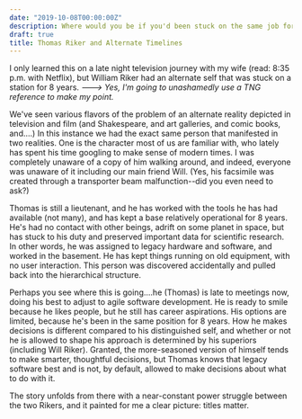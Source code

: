 ```yaml
---
date: "2019-10-08T00:00:00Z"
description: Where would you be if you'd been stuck on the same job for 8 years?
draft: true
title: Thomas Riker and Alternate Timelines
---
```

I only learned this on a late night television journey with my wife (read: 8:35 p.m. with Netflix), but William Riker had an alternate self that was stuck on a station for 8 years. 
_---> Yes, I'm going to unashamedly use a TNG reference to make my point._

We've seen various flavors of the problem of an alternate reality depicted in television and film (and Shakespeare, and art galleries, and comic books, and....) In this instance we had the exact same person that manifested in two realities. One is the character most of us are familiar with, who lately has spent his time googling to make sense of modern times. I was completely unaware of a copy of him walking around, and indeed, everyone was unaware of it including our main friend Will. (Yes, his facsimile was created through a transporter beam malfunction--did you even need to ask?)

Thomas is still a lieutenant, and he has worked with the tools he has had available (not many), and has kept a base relatively operational for 8 years. He's had no contact with other beings, adrift on some planet in space, but has stuck to his duty and preserved important data for scientific research. In other words, he was assigned to legacy hardware and software, and worked in the basement. He has kept things running on old equipment, with no user interaction. This person was discovered accidentally and pulled back into the hierarchical structure.

Perhaps you see where this is going....he (Thomas) is late to meetings now, doing his best to adjust to agile software development. He is ready to smile because he likes people, but he still has career aspirations. His options are limited, because he's been in the same position for 8 years. How he makes decisions is different compared to his distinguished self, and whether or not he is allowed to shape his approach is determined by his superiors (including Will Riker). Granted, the more-seasoned version of himself tends to make smarter, thoughtful decisions, but Thomas knows that legacy software best and is not, by default, allowed to make decisions about what to do with it. 

The story unfolds from there with a near-constant power struggle between the two Rikers, and it painted for me a clear picture: titles matter. 
